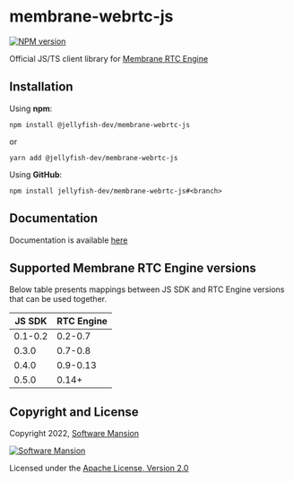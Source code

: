 # membrane-webrtc-js

[![NPM version](https://img.shields.io/npm/v/@jellyfish-dev/membrane-webrtc-js)](https://www.npmjs.com/package/@jellyfish-dev/membrane-webrtc-js)

Official JS/TS client library for [Membrane RTC Engine](https://github.com/jellyfish-dev/membrane_rtc_engine)

## Installation

Using **npm**:

```
npm install @jellyfish-dev/membrane-webrtc-js
```

or

```
yarn add @jellyfish-dev/membrane-webrtc-js
```

Using **GitHub**:

```
npm install jellyfish-dev/membrane-webrtc-js#<branch>
```

## Documentation

Documentation is available [here](https://jellyfish-dev.github.io/membrane-webrtc-js/)

## Supported Membrane RTC Engine versions

Below table presents mappings between JS SDK and RTC Engine versions that can be used together.

| JS SDK  | RTC Engine |
| ------- | ---------- |
| 0.1-0.2 | 0.2-0.7    |
| 0.3.0   | 0.7-0.8    |
| 0.4.0   | 0.9-0.13   |
| 0.5.0   | 0.14+      |

## Copyright and License

Copyright 2022, [Software Mansion](https://swmansion.com/?utm_source=git&utm_medium=readme&utm_campaign=membrane-webrtc-js)

[![Software Mansion](https://logo.swmansion.com/logo?color=white&variant=desktop&width=200&tag=membrane-github)](https://swmansion.com/?utm_source=git&utm_medium=readme&utm_campaign=membrane_rtc_engine)

Licensed under the [Apache License, Version 2.0](LICENSE)
